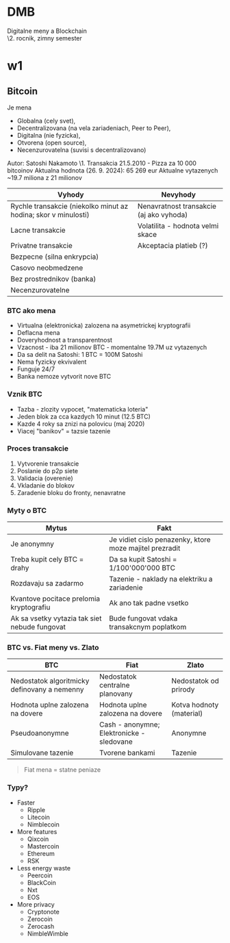 # DMB
Digitalne meny a Blockchain  
\2. rocnik, zimny semester  

# w1
## Bitcoin
Je mena  
- Globalna (cely svet), 
- Decentralizovana (na vela zariadeniach, Peer to Peer),
- Digitalna (nie fyzicka), 
- Otvorena (open source), 
- Necenzurovatelna (suvisi s decentralizovano)

Autor: Satoshi Nakamoto
\1. Transakcia 21.5.2010 - Pizza za 10 000 bitcoinov
Aktualna hodnota (26. 9. 2024): 65 269 eur
Aktualne vytazenych ~19.7 miliona z 21 milionov

| Vyhody | Nevyhody |
|-|-|
| Rychle transakcie (niekolko minut az hodina; skor v minulosti) | Nenavratnost transakcie (aj ako vyhoda) |
| Lacne transakcie | Volatilita - hodnota velmi skace |
| Privatne transakcie | Akceptacia platieb (?) |
| Bezpecne (silna enkrypcia) |  |
| Casovo neobmedzene |  |
| Bez prostrednikov (banka) |  |
| Necenzurovatelne |  |

### BTC ako mena
- Virtualna (elektronicka) zalozena na asymetrickej kryptografii
- Deflacna mena 
- Doveryhodnost a transparentnost
- Vzacnost - iba 21 milionov BTC - momentalne 19.7M uz vytazenych
- Da sa delit na Satoshi: 1 BTC = 100M Satoshi
- Nema fyzicky ekvivalent
- Funguje 24/7
- Banka nemoze vytvorit nove BTC

### Vznik BTC
- Tazba - zlozity vypocet, "matematicka loteria"
- Jeden blok za cca kazdych 10 minut (12.5 BTC)
- Kazde 4 roky sa znizi na polovicu (maj 2020)
- Viacej "banikov" = tazsie tazenie

### Proces transakcie
1. Vytvorenie transakcie
2. Poslanie do p2p siete
3. Validacia (overenie)
4. Vkladanie do blokov
5. Zaradenie bloku do fronty, nenavratne 

### Myty o BTC
| Mytus | Fakt |
|-|-| 
| Je anonymny | Je vidiet cislo penazenky, ktore moze majitel prezradit |
| Treba kupit cely BTC = drahy | Da sa kupit Satoshi = 1/100'000'000 BTC |
| Rozdavaju sa zadarmo | Tazenie - naklady na elektriku a zariadenie |
| Kvantove pocitace prelomia kryptografiu | Ak ano tak padne vsetko |
| Ak sa vsetky vytazia tak siet nebude fungovat | Bude fungovat vdaka transakcnym poplatkom |

### BTC vs. Fiat meny vs. Zlato
| BTC                                          | Fiat                                       | Zlato                    |
| -------------------------------------------- | ------------------------------------------ | ------------------------ |
| Nedostatok algoritmicky definovany a nemenny | Nedostatok centralne planovany             | Nedostatok od prirody    |
| Hodnota uplne zalozena na dovere             | Hodnota uplne zalozena na dovere           | Kotva hodnoty (material) |
| Pseudoanonymne                               | Cash - anonymne;  Elektronicke - sledovane | Anonymne                 |
| Simulovane tazenie                           | Tvorene bankami                            | Tazenie                  |

> Fiat mena = statne peniaze

### Typy?
- Faster
    - Ripple
    - Litecoin
    - Nimblecoin
- More features
    - Qixcoin
    - Mastercoin
    - Ethereum
    - RSK
- Less energy waste
    - Peercoin
    - BlackCoin
    - Nxt
    - EOS
- More privacy 
    - Cryptonote
    - Zerocoin
    - Zerocash
    - NimbleWimble

